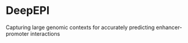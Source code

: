 # DeepEPI
Capturing large genomic contexts for accurately predicting enhancer-promoter interactions
